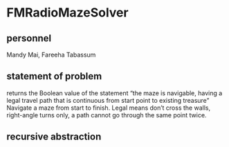 # FMRadioMazeSolver

## personnel
Mandy Mai,
Fareeha Tabassum

## statement of problem
returns the Boolean value of the statement “the maze is navigable, having a legal travel path that is continuous from start point to existing treasure”
Navigate a maze from start to finish. Legal means
don’t cross the walls,
right-angle turns only,
a path cannot go through the same point twice.

## recursive abstraction
